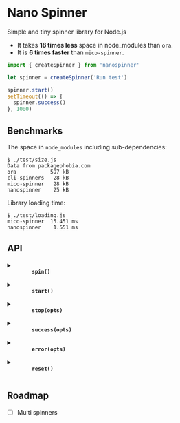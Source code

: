 # Nano Spinner

Simple and tiny spinner library for Node.js

- It takes **18 times less** space in node_modules than `ora`.
- It is **6 times faster** than `mico-spinner`.

```js
import { createSpinner } from 'nanospinner'

let spinner = createSpinner('Run test')

spinner.start()
setTimeout(() => {
  spinner.success()
}, 1000)
```

## Benchmarks

The space in `node_modules` including sub-dependencies:

```
$ ./test/size.js
Data from packagephobia.com
ora           597 kB
cli-spinners   28 kB
mico-spinner   28 kB
nanospinner    25 kB
```

Library loading time:

```
$ ./test/loading.js
mico-spinner  15.451 ms
nanospinner    1.551 ms
```

## API

<details>
  <summary>
    <b>
      <code>
        spin()
      </code>
    </b>
  </summary>

  Looping over `spin` method will animate a given spinner.

  ```js
  setInterval(() => {
    spinner.spin()
  }, 25)
  ```
</details>

<details>
  <summary>
    <b>
      <code>
        start()
      </code>
    </b>
  </summary>

  In order to start the spinner call `start`. This will perform drawing the spinning animation

  ```js
  spinner.start()
  ```
</details>

<details>
  <summary>
    <b>
      <code>
        stop(opts)
      </code>
    </b>
  </summary>

  In order to stop the spinner call `stop`. This will finish drawing the spinning animation and return to new line.

  ```js
  spinner.stop()
  spinner.stop({ text: 'Done!' })
  ```
</details>

<details>
  <summary>
    <b>
      <code>
        success(opts)
      </code>
    </b>
  </summary>

  Use `success` call to stop the spinning animation and replace the spinning symbol with check mark character to indicate successful completion.

  ```js
  spinner.success()
  spinner.success({ text: 'Successful!' })
  ```
</details>

<details>
  <summary>
    <b>
      <code>
        error(opts)
      </code>
    </b>
  </summary>

  Use `error` call to stop the spinning animation and replace the spinning symbol with cross character to indicate error completion.

  ```js
  spinner.error()
  spinner.error({ text: 'Error!' })
  ```
</details>

<details>
  <summary>
    <b>
      <code>
        reset()
      </code>
    </b>
  </summary>

  In order to reset the spinner to its initial frame do:

  ```js
  spinner.reset()
  ```
</details>

## Roadmap
- [ ] Multi spinners